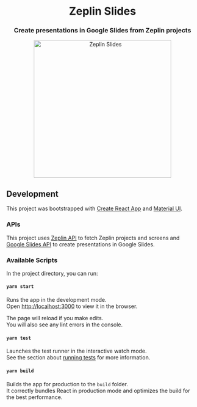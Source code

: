 <h1 align="center">
  Zeplin Slides
</h1>

<h3 align="center">
  Create presentations in Google Slides from Zeplin projects
</h3>

<p align="center">
  <a href="https://slides.zeplin.xyz">
    <img alt="Zeplin Slides" src="https://user-images.githubusercontent.com/7414026/137747551-79ae2a71-5c2f-436a-b08a-f77daa087373.gif" height="360"/>
  </a>
</p>



## Development

This project was bootstrapped with [Create React App](https://github.com/facebook/create-react-app) and [Material UI](https://material-ui.com/).

### APIs

This project uses [Zeplin API](https://docs.zeplin.dev) to fetch Zeplin projects and screens and [Google Slides API](https://developers.google.com/slides) to create presentations in Google Slides.

### Available Scripts

In the project directory, you can run:

#### `yarn start`

Runs the app in the development mode.<br />
Open [http://localhost:3000](http://localhost:3000) to view it in the browser.

The page will reload if you make edits.<br />
You will also see any lint errors in the console.

#### `yarn test`

Launches the test runner in the interactive watch mode.<br />
See the section about [running tests](https://facebook.github.io/create-react-app/docs/running-tests) for more information.

#### `yarn build`

Builds the app for production to the `build` folder.<br />
It correctly bundles React in production mode and optimizes the build for the best performance.
